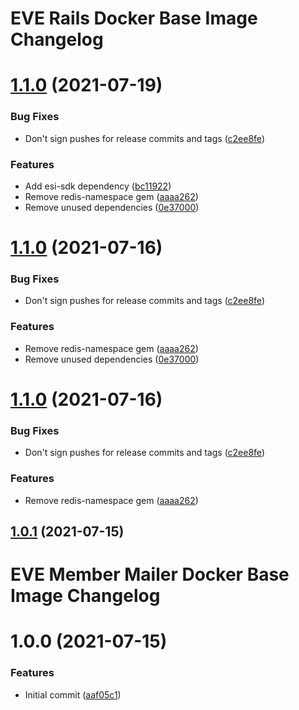 # EVE Rails Docker Base Image Changelog

# [1.1.0](https://github.com/bokoboshahni/eve-rails-docker-base/compare/v1.0.1...v1.1.0) (2021-07-19)


### Bug Fixes

* Don't sign pushes for release commits and tags ([c2ee8fe](https://github.com/bokoboshahni/eve-rails-docker-base/commit/c2ee8feb3e75cdc7ea45688c5facb91f269e7641))


### Features

* Add esi-sdk dependency ([bc11922](https://github.com/bokoboshahni/eve-rails-docker-base/commit/bc119229611588d606314e75ba4be63de860802a))
* Remove redis-namespace gem ([aaaa262](https://github.com/bokoboshahni/eve-rails-docker-base/commit/aaaa2623ebd0f8687801bf866686a7a5c8243782))
* Remove unused dependencies ([0e37000](https://github.com/bokoboshahni/eve-rails-docker-base/commit/0e3700020634f2e34dcbbcd4696c85d2a0023e7d))

# [1.1.0](https://github.com/bokoboshahni/eve-rails-docker-base/compare/v1.0.1...v1.1.0) (2021-07-16)


### Bug Fixes

* Don't sign pushes for release commits and tags ([c2ee8fe](https://github.com/bokoboshahni/eve-rails-docker-base/commit/c2ee8feb3e75cdc7ea45688c5facb91f269e7641))


### Features

* Remove redis-namespace gem ([aaaa262](https://github.com/bokoboshahni/eve-rails-docker-base/commit/aaaa2623ebd0f8687801bf866686a7a5c8243782))
* Remove unused dependencies ([0e37000](https://github.com/bokoboshahni/eve-rails-docker-base/commit/0e3700020634f2e34dcbbcd4696c85d2a0023e7d))

# [1.1.0](https://github.com/bokoboshahni/eve-rails-docker-base/compare/v1.0.1...v1.1.0) (2021-07-16)


### Bug Fixes

* Don't sign pushes for release commits and tags ([c2ee8fe](https://github.com/bokoboshahni/eve-rails-docker-base/commit/c2ee8feb3e75cdc7ea45688c5facb91f269e7641))


### Features

* Remove redis-namespace gem ([aaaa262](https://github.com/bokoboshahni/eve-rails-docker-base/commit/aaaa2623ebd0f8687801bf866686a7a5c8243782))

## [1.0.1](https://github.com/bokoboshahni/eve-rails-docker-base/compare/v1.0.0...v1.0.1) (2021-07-15)

# EVE Member Mailer Docker Base Image Changelog

# 1.0.0 (2021-07-15)


### Features

* Initial commit ([aaf05c1](https://github.com/bokoboshahni/eve-rails-docker-base/commit/aaf05c128155c7e19a35ac821460e93709f54782))
